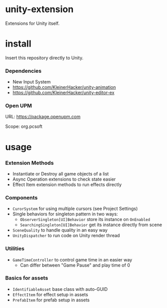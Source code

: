 # unity-extension
Extensions for Unity itself.

# install
Insert this repository directly to Unity.

### Dependencies
* New Input System
* https://github.com/KleinerHacker/unity-animation
* https://github.com/KleinerHacker/unity-editor-ex

### Open UPM
URL: https://package.openupm.com

Scope: org.pcsoft

# usage

### Extension Methods
* Instantiate or Destroy all game objects of a list
* Async Operation extensions to check state easier
* Effect Item extension methods to run effects directly

### Components
* `CurorSystem` for using multiple cursors (see Project Settings)
* Single behaviors for singleton pattern in two ways:
  * `ObserverSingleton[UI]Behavior` store its instance on `OnEnabled`
  * `SearchingSingleton[UI]Behavior` get its instance directly from scene
* `SceneQuality` to handle quality in an easy way
* `UnityDispatcher` to run code on Unity render thread

### Utilities
* `GameTimeController` to control game time in an easier way
  * Can differ between "Game Pause" and play time of 0

### Basics for assets
* `IdentifiableAsset` base class with auto-GUID
* `EffectItem` for effect setup in assets
* `PrefabItem` for prefab setup in assets

